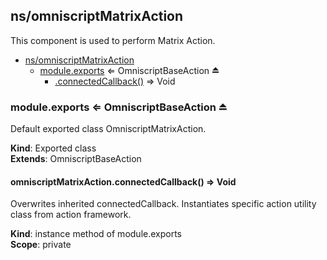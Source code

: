## ns/omniscriptMatrixAction
This component is used to perform Matrix Action.


* [ns/omniscriptMatrixAction](#markdown-header-nsomniscriptmatrixaction)
    * [module.exports](#markdown-header-moduleexports-omniscriptbaseaction) ⇐ OmniscriptBaseAction ⏏
        * [.connectedCallback()](#markdown-header-omniscriptmatrixactionconnectedcallback-void) ⇒ Void

### module.exports ⇐ OmniscriptBaseAction ⏏
Default exported class OmniscriptMatrixAction.

**Kind**: Exported class  
**Extends**: OmniscriptBaseAction  
#### omniscriptMatrixAction.connectedCallback() ⇒ Void
Overwrites inherited connectedCallback. Instantiates specific action utility class from action
             framework.

**Kind**: instance method of module.exports  
**Scope**: private  
